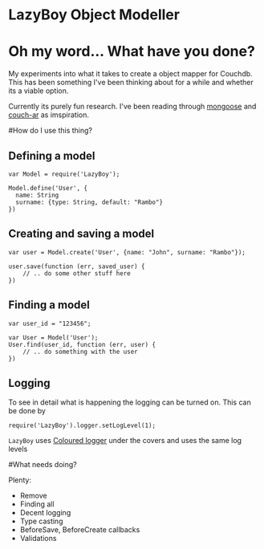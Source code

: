 LazyBoy Object Modeller
=======================

# Oh my word... What have you done?

My experiments into what it takes to create a object mapper for Couchdb. This has been something I've been thinking about for a while and whether its a viable option. 

Currently its purely fun research. I've been reading through [mongoose](https://github.com/LearnBoost/mongoose) and [couch-ar](https://github.com/scottburch/couch-ar) as imspiration.

#How do I use this thing?

## Defining a model
    var Model = require('LazyBoy');

    Model.define('User', {
      name: String
      surname: {type: String, default: "Rambo"}
    })

## Creating and saving a model
    
    var user = Model.create('User', {name: "John", surname: "Rambo"});

    user.save(function (err, saved_user) {
        // .. do some other stuff here
    })

## Finding a model
    var user_id = "123456";

    var User = Model('User');
    User.find(user_id, function (err, user) {
        // .. do something with the user
    })

## Logging
  To see in detail what is happening the logging can be turned on. This can be done by
  
    require('LazyBoy').logger.setLogLevel(1);

  `LazyBoy` uses [Coloured logger](https://github.com/bentruyman/coloured-log) under the covers and uses the same log levels
    

#What needs doing?

Plenty:

* Remove
* Finding all
* Decent logging
* Type casting
* BeforeSave, BeforeCreate callbacks
* Validations

